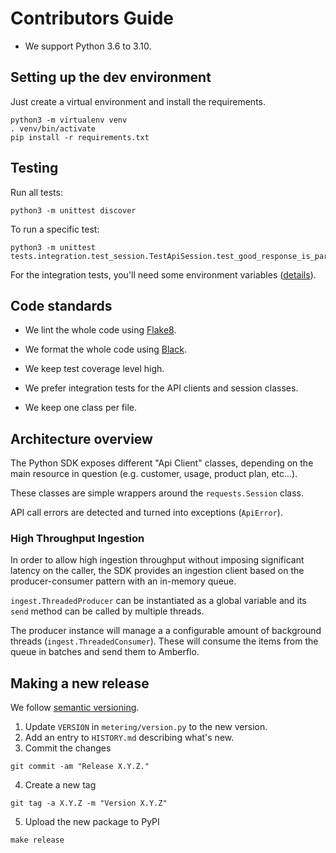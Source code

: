 # Contributors Guide

- We support Python 3.6 to 3.10.

## Setting up the dev environment

Just create a virtual environment and install the requirements.
```
python3 -m virtualenv venv
. venv/bin/activate
pip install -r requirements.txt
```

## Testing

Run all tests:
```
python3 -m unittest discover
```

To run a specific test:
```
python3 -m unittest tests.integration.test_session.TestApiSession.test_good_response_is_parsed
```

For the integration tests, you'll need some environment variables ([details](tests/integration/README.md)).

## Code standards

- We lint the whole code using [Flake8](https://flake8.pycqa.org/en/latest/).

- We format the whole code using [Black](https://black.readthedocs.io/en/stable/).

- We keep test coverage level high.

- We prefer integration tests for the API clients and session classes.

- We keep one class per file.

## Architecture overview

The Python SDK exposes different "Api Client" classes, depending on the main
resource in question (e.g. customer, usage, product plan, etc...).

These classes are simple wrappers around the `requests.Session` class.

API call errors are detected and turned into exceptions (`ApiError`).

### High Throughput Ingestion

In order to allow high ingestion throughput without imposing significant
latency on the caller, the SDK provides an ingestion client based on the
producer-consumer pattern with an in-memory queue.

`ingest.ThreadedProducer` can be instantiated as a global variable and its
`send` method can be called by multiple threads.

The producer instance will manage a a configurable amount of background threads
(`ingest.ThreadedConsumer`). These will consume the items from the queue in
batches and send them to Amberflo.

## Making a new release

We follow [semantic versioning](https://semver.org/).

1. Update `VERSION` in `metering/version.py` to the new version.
2. Add an entry to `HISTORY.md` describing what's new.
3. Commit the changes
```
git commit -am "Release X.Y.Z."
```
4. Create a new tag
```
git tag -a X.Y.Z -m "Version X.Y.Z"
```
5. Upload the new package to PyPI
```
make release
```

